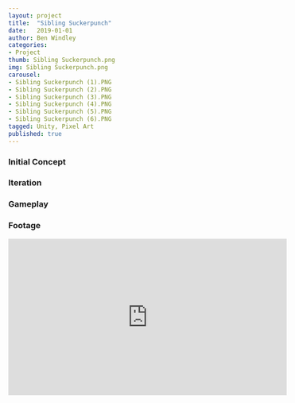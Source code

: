 ```yaml
---
layout: project
title:  "Sibling Suckerpunch"
date:   2019-01-01
author: Ben Windley
categories:
- Project
thumb: Sibling Suckerpunch.png
img: Sibling Suckerpunch.png
carousel:
- Sibling Suckerpunch (1).PNG
- Sibling Suckerpunch (2).PNG
- Sibling Suckerpunch (3).PNG
- Sibling Suckerpunch (4).PNG
- Sibling Suckerpunch (5).PNG
- Sibling Suckerpunch (6).PNG
tagged: Unity, Pixel Art
published: true
---
```


### Initial Concept



### Iteration



### Gameplay



### Footage

<p style="text-align: center">
<iframe width="560" height="315" src="https://www.youtube.com/embed/Mwi6c1A8HNs?rel=0&amp;showinfo=0" frameborder="0" allow="autoplay; encrypted-media" allowfullscreen></iframe>
</p>